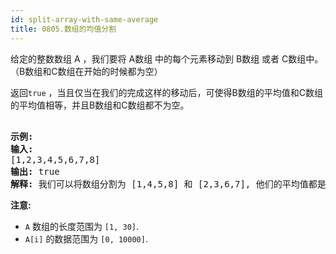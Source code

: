 ```yaml
---
id: split-array-with-same-average
title: 0805.数组的均值分割
---
```

给定的整数数组 A ，我们要将 A数组 中的每个元素移动到 B数组 或者 C数组中。（B数组和C数组在开始的时候都为空）

返回<code>true</code> ，当且仅当在我们的完成这样的移动后，可使得B数组的平均值和C数组的平均值相等，并且B数组和C数组都不为空。


<pre><br/><strong>示例:</strong><br/><strong>输入:</strong> <br/>[1,2,3,4,5,6,7,8]<br/><strong>输出:</strong> true<br/><strong>解释: </strong>我们可以将数组分割为 [1,4,5,8] 和 [2,3,6,7], 他们的平均值都是4.5。<br/></pre>

**注意:**


- <code>A</code> 数组的长度范围为 <code>[1, 30]</code>.
- <code>A[i]</code> 的数据范围为 <code>[0, 10000]</code>.
